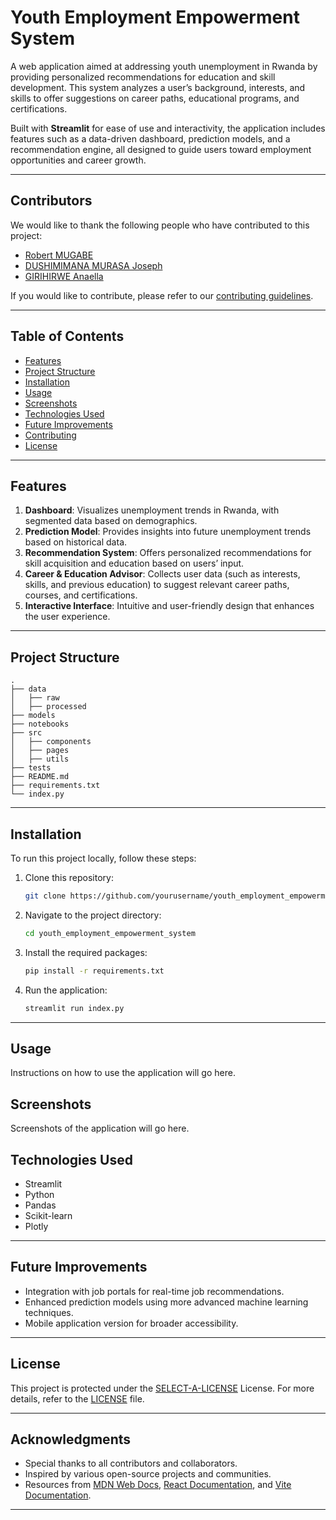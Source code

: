 # Youth Employment Empowerment System

A web application aimed at addressing youth unemployment in Rwanda by providing personalized recommendations for education and skill development. This system analyzes a user’s background, interests, and skills to offer suggestions on career paths, educational programs, and certifications.

Built with **Streamlit** for ease of use and interactivity, the application includes features such as a data-driven dashboard, prediction models, and a recommendation engine, all designed to guide users toward employment opportunities and career growth.

---

## Contributors

We would like to thank the following people who have contributed to this project:

- [Robert MUGABE](https://https://github.com/mugabe-rob)
- [DUSHIMIMANA MURASA Joseph](https://github.com/Murasajo)
- [GIRIHIRWE Anaella](https://https://github.com/AnaellaGirihirwe)

If you would like to contribute, please refer to our [contributing guidelines](CONTRIBUTING.md).

---


## Table of Contents

- [Features](#features)
- [Project Structure](#project-structure)
- [Installation](#installation)
- [Usage](#usage)
- [Screenshots](#screenshots)
- [Technologies Used](#technologies-used)
- [Future Improvements](#future-improvements)
- [Contributing](#contributing)
- [License](#license)

---

## Features

1. **Dashboard**: Visualizes unemployment trends in Rwanda, with segmented data based on demographics.
2. **Prediction Model**: Provides insights into future unemployment trends based on historical data.
3. **Recommendation System**: Offers personalized recommendations for skill acquisition and education based on users’ input.
4. **Career & Education Advisor**: Collects user data (such as interests, skills, and previous education) to suggest relevant career paths, courses, and certifications.
5. **Interactive Interface**: Intuitive and user-friendly design that enhances the user experience.

---

## Project Structure

```
.
├── data
│   ├── raw
│   ├── processed
├── models
├── notebooks
├── src
│   ├── components
│   ├── pages
│   ├── utils
├── tests
├── README.md
├── requirements.txt
└── index.py
```

---

## Installation

To run this project locally, follow these steps:

1. Clone this repository:
    ```bash
    git clone https://github.com/yourusername/youth_employment_empowerment_system.git
    ```
2. Navigate to the project directory:
    ```bash
    cd youth_employment_empowerment_system
    ```
3. Install the required packages:
    ```bash
    pip install -r requirements.txt
    ```
4. Run the application:
    ```bash
    streamlit run index.py
    ```

---

## Usage

Instructions on how to use the application will go here.

## Screenshots

Screenshots of the application will go here.

## Technologies Used

- Streamlit
- Python
- Pandas
- Scikit-learn
- Plotly

---

## Future Improvements

- Integration with job portals for real-time job recommendations.
- Enhanced prediction models using more advanced machine learning techniques.
- Mobile application version for broader accessibility.

---
##  License

This project is protected under the [SELECT-A-LICENSE](https://choosealicense.com/licenses) License. For more details, refer to the [LICENSE](https://choosealicense.com/licenses/) file.

---

##  Acknowledgments

- Special thanks to all contributors and collaborators.
- Inspired by various open-source projects and communities.
- Resources from [MDN Web Docs](https://developer.mozilla.org/), [React Documentation](https://reactjs.org/docs/getting-started.html), and [Vite Documentation](https://vitejs.dev/guide/).

---